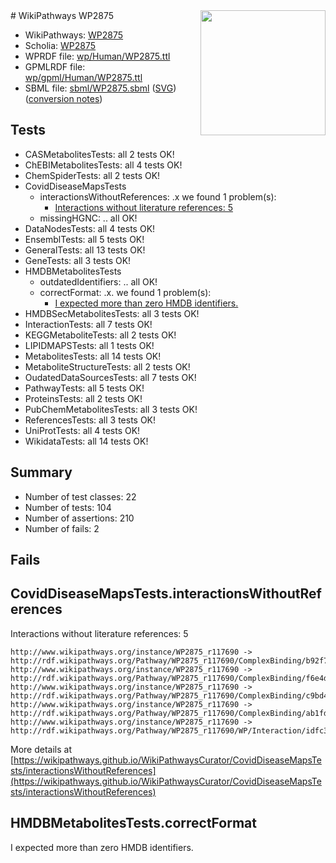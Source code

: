 <img style="float: right; width: 200px" src="../logo.png" />
# WikiPathways WP2875

* WikiPathways: [WP2875](https://identifiers.org/wikipathways:WP2875)
* Scholia: [WP2875](https://scholia.toolforge.org/wikipathways/WP2875)
* WPRDF file: [wp/Human/WP2875.ttl](../wp/Human/WP2875.ttl)
* GPMLRDF file: [wp/gpml/Human/WP2875.ttl](../wp/gpml/Human/WP2875.ttl)
* SBML file: [sbml/WP2875.sbml](../sbml/WP2875.sbml) ([SVG](../sbml/WP2875.svg)) ([conversion notes](../sbml/WP2875.txt))

## Tests
* CASMetabolitesTests: all 2 tests OK!
* ChEBIMetabolitesTests: all 4 tests OK!
* ChemSpiderTests: all 2 tests OK!
* CovidDiseaseMapsTests
    * interactionsWithoutReferences: .x we found 1 problem(s):
        * [Interactions without literature references: 5](#2e295933)
    * missingHGNC: .. all OK!
* DataNodesTests: all 4 tests OK!
* EnsemblTests: all 5 tests OK!
* GeneralTests: all 13 tests OK!
* GeneTests: all 3 tests OK!
* HMDBMetabolitesTests
    * outdatedIdentifiers: .. all OK!
    * correctFormat: .x. we found 1 problem(s):
        * [I expected more than zero HMDB identifiers.](#ad154c1e)
* HMDBSecMetabolitesTests: all 3 tests OK!
* InteractionTests: all 7 tests OK!
* KEGGMetaboliteTests: all 2 tests OK!
* LIPIDMAPSTests: all 1 tests OK!
* MetabolitesTests: all 14 tests OK!
* MetaboliteStructureTests: all 2 tests OK!
* OudatedDataSourcesTests: all 7 tests OK!
* PathwayTests: all 5 tests OK!
* ProteinsTests: all 2 tests OK!
* PubChemMetabolitesTests: all 3 tests OK!
* ReferencesTests: all 3 tests OK!
* UniProtTests: all 4 tests OK!
* WikidataTests: all 14 tests OK!


## Summary

* Number of test classes: 22
* Number of tests: 104
* Number of assertions: 210
* Number of fails: 2

## Fails

<a name="2e295933" />

## CovidDiseaseMapsTests.interactionsWithoutReferences

Interactions without literature references: 5
```
http://www.wikipathways.org/instance/WP2875_r117690 -> http://rdf.wikipathways.org/Pathway/WP2875_r117690/ComplexBinding/b92f7
http://www.wikipathways.org/instance/WP2875_r117690 -> http://rdf.wikipathways.org/Pathway/WP2875_r117690/ComplexBinding/f6e4d
http://www.wikipathways.org/instance/WP2875_r117690 -> http://rdf.wikipathways.org/Pathway/WP2875_r117690/ComplexBinding/c9bd4
http://www.wikipathways.org/instance/WP2875_r117690 -> http://rdf.wikipathways.org/Pathway/WP2875_r117690/ComplexBinding/ab1fd
http://www.wikipathways.org/instance/WP2875_r117690 -> http://rdf.wikipathways.org/Pathway/WP2875_r117690/WP/Interaction/idfc3cf16b
```

More details at [https://wikipathways.github.io/WikiPathwaysCurator/CovidDiseaseMapsTests/interactionsWithoutReferences](https://wikipathways.github.io/WikiPathwaysCurator/CovidDiseaseMapsTests/interactionsWithoutReferences)

<a name="ad154c1e" />

## HMDBMetabolitesTests.correctFormat

I expected more than zero HMDB identifiers.
